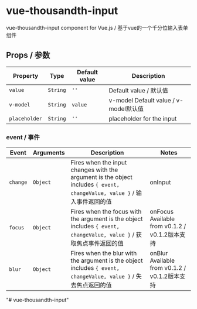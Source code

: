 # vue-thousandth-input

vue-thousandth-input component for Vue.js / 基于vue的一个千分位输入表单组件


## Props / 参数

| Property | Type | Default value | Description |
| -------- | ---- | ------------- | ----------- |
| `value` | `String`|`''`  | Default value / 默认值 |
| `v-model` | `String`|`value`  | v-model Default value / v-model默认值 |
| `placeholder` | `String` | `''` | placeholder for the input |

### event / 事件

| Event | Arguments | Description | Notes |
| ----- | --------- | ----------- | ----- |
| `change` | `Object` | Fires when the input changes with the argument is the object includes `{ event, changeValue, value }`  / 输入事件返回的值 | onInput |
| `focus` | `Object` | Fires when the focus with the argument is the object includes `{ event, changeValue, value }`  / 获取焦点事件返回的值 | onFocus Available from v0.1.2 / v0.1.2版本支持 |
| `blur` | `Object` | Fires when the blur with the argument is the object includes `{ event, changeValue, value }`  / 失去焦点返回的值 | onBlur Available from v0.1.2 / v0.1.2版本支持 |
"# vue-thousandth-input" 
